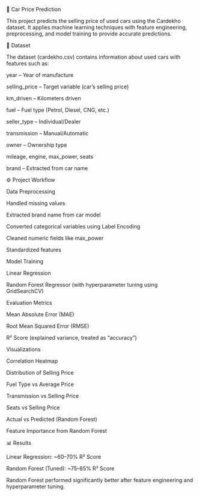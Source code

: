 🚗 Car Price Prediction

This project predicts the selling price of used cars using the Cardekho dataset. It applies machine learning techniques with feature engineering, preprocessing, and model training to provide accurate predictions.

📂 Dataset

The dataset (cardekho.csv) contains information about used cars with features such as:

year – Year of manufacture

selling_price – Target variable (car’s selling price)

km_driven – Kilometers driven

fuel – Fuel type (Petrol, Diesel, CNG, etc.)

seller_type – Individual/Dealer

transmission – Manual/Automatic

owner – Ownership type

mileage, engine, max_power, seats

brand – Extracted from car name

⚙️ Project Workflow

Data Preprocessing

Handled missing values

Extracted brand name from car model

Converted categorical variables using Label Encoding

Cleaned numeric fields like max_power

Standardized features

Model Training

Linear Regression

Random Forest Regressor (with hyperparameter tuning using GridSearchCV)

Evaluation Metrics

Mean Absolute Error (MAE)

Root Mean Squared Error (RMSE)

R² Score (explained variance, treated as “accuracy”)

Visualizations

Correlation Heatmap

Distribution of Selling Price

Fuel Type vs Average Price

Transmission vs Selling Price

Seats vs Selling Price

Actual vs Predicted (Random Forest)

Feature Importance from Random Forest

📊 Results

Linear Regression: ~60–70% R² Score

Random Forest (Tuned): ~75–85% R² Score

Random Forest performed significantly better after feature engineering and hyperparameter tuning.
